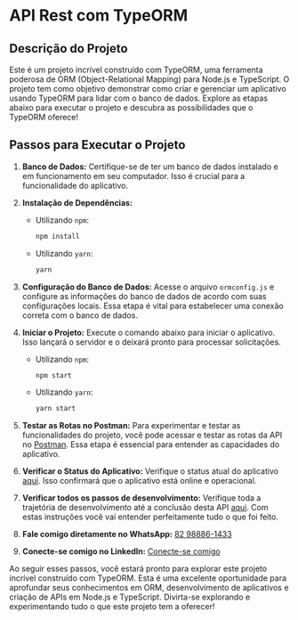 # API Rest com TypeORM

## Descrição do Projeto
Este é um projeto incrível construído com TypeORM, uma ferramenta poderosa de ORM (Object-Relational Mapping) para Node.js e TypeScript. O projeto tem como objetivo demonstrar como criar e gerenciar um aplicativo usando TypeORM para lidar com o banco de dados. Explore as etapas abaixo para executar o projeto e descubra as possibilidades que o TypeORM oferece!

## Passos para Executar o Projeto

1. **Banco de Dados:** Certifique-se de ter um banco de dados instalado e em funcionamento em seu computador. Isso é crucial para a funcionalidade do aplicativo.

2. **Instalação de Dependências:**

   - Utilizando `npm`:
     ```sh
     npm install
     ```

   - Utilizando `yarn`:
     ```sh
     yarn
     ```

3. **Configuração do Banco de Dados:** Acesse o arquivo `ormconfig.js` e configure as informações do banco de dados de acordo com suas configurações locais. Essa etapa é vital para estabelecer uma conexão correta com o banco de dados.

4. **Iniciar o Projeto:** Execute o comando abaixo para iniciar o aplicativo. Isso lançará o servidor e o deixará pronto para processar solicitações.

   - Utilizando `npm`:
     ```sh
     npm start
     ```

   - Utilizando `yarn`:
     ```sh
     yarn start
     ```

5. **Testar as Rotas no Postman:** Para experimentar e testar as funcionalidades do projeto, você pode acessar e testar as rotas da API no [Postman](https://documenter.getpostman.com/view/25276938/2s9Y5YQgug). Essa etapa é essencial para entender as capacidades do aplicativo.

6. **Verificar o Status do Aplicativo:** Verifique o status atual do aplicativo [aqui](https://api-app-ticketflix-eb6fdcd3309d.herokuapp.com/). Isso confirmará que o aplicativo está online e operacional.

7. **Verificar todos os passos de desenvolvimento:** Verifique toda a trajetória de desenvolvimento até a conclusão desta API [aqui](https://archimedesrocha.com.br/how-to-create-api-rest/). Com estas instruções você vai entender perfeitamente tudo o que foi feito.

8. **Fale comigo diretamente no WhatsApp:** [82 98886-1433](https://api.whatsapp.com/send?phone=5582988861433&text=Fale%20comigo%20diretamente)

9. **Conecte-se comigo no LinkedIn:** [Conecte-se comigo](https://www.linkedin.com/in/archimedesrocha-desenvolvedor/)

Ao seguir esses passos, você estará pronto para explorar este projeto incrível construído com TypeORM. Esta é uma excelente oportunidade para aprofundar seus conhecimentos em ORM, desenvolvimento de aplicativos e criação de APIs em Node.js e TypeScript. Divirta-se explorando e experimentando tudo o que este projeto tem a oferecer!
